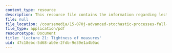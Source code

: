 ```yaml
---
content_type: resource
description: This resource file contains the information regarding lecture 21.
file: null
file_location: /coursemedia/15-070j-advanced-stochastic-processes-fall-2013/47c18ebc5d68ab0e2fdb9e39e1a4b0ac_MIT15_070JF13_Lec21.pdf
file_type: application/pdf
resourcetype: Document
title: 'Lecture 21: Tightness of measures'
uid: 47c18ebc-5d68-ab0e-2fdb-9e39e1a4b0ac
---
```

